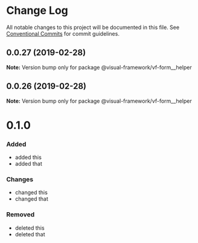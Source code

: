 # Change Log

All notable changes to this project will be documented in this file.
See [Conventional Commits](https://conventionalcommits.org) for commit guidelines.

## 0.0.27 (2019-02-28)

**Note:** Version bump only for package @visual-framework/vf-form__helper





## 0.0.26 (2019-02-28)

**Note:** Version bump only for package @visual-framework/vf-form__helper





# 0.1.0

### Added
- added this
- added that

### Changes

- changed this
- changed that

### Removed

- deleted this
- deleted that
